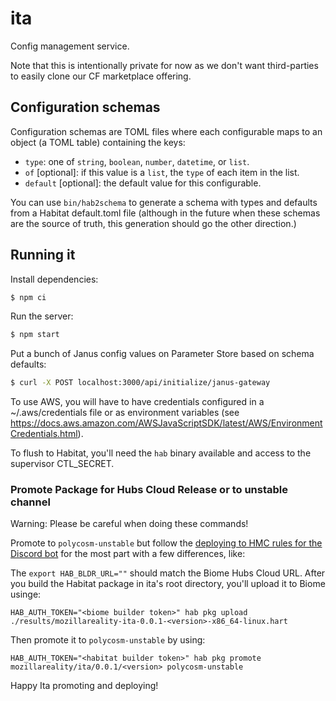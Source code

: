 # ita

Config management service.

Note that this is intentionally private for now as we don't want third-parties to easily clone our CF marketplace offering.

## Configuration schemas

Configuration schemas are TOML files where each configurable maps to an object (a TOML table) containing the keys:

- `type`: one of `string`, `boolean`, `number`, `datetime`, or `list`.
- `of` [optional]: if this value is a `list`, the `type` of each item in the list.
- `default` [optional]: the default value for this configurable.

You can use `bin/hab2schema` to generate a schema with types and defaults from a Habitat default.toml file (although in the future when these schemas are the source of truth, this generation should go the other direction.)

## Running it

Install dependencies:

```sh
$ npm ci
```

Run the server:

```sh
$ npm start
```

Put a bunch of Janus config values on Parameter Store based on schema defaults:

```sh
$ curl -X POST localhost:3000/api/initialize/janus-gateway
```

To use AWS, you will have to have credentials configured in a ~/.aws/credentials file or as environment variables (see https://docs.aws.amazon.com/AWSJavaScriptSDK/latest/AWS/EnvironmentCredentials.html).

To flush to Habitat, you'll need the `hab` binary available and access to the supervisor CTL_SECRET.

### Promote Package for Hubs Cloud Release or to unstable channel

Warning: Please be careful when doing these commands!

Promote to `polycosm-unstable` but follow the [deploying to HMC rules for the Discord bot](https://github.com/MozillaReality/hubs-discord-bot#deploying-to-hubsmozillacom) for the most part with a few differences, like:

The `export HAB_BLDR_URL=""` should match the Biome Hubs Cloud URL.
After you build the Habitat package in ita's root directory, you'll upload it to Biome usinge:

```
HAB_AUTH_TOKEN="<biome builder token>" hab pkg upload ./results/mozillareality-ita-0.0.1-<version>-x86_64-linux.hart
```

Then promote it to `polycosm-unstable` by using:

```
HAB_AUTH_TOKEN="<habitat builder token>" hab pkg promote mozillareality/ita/0.0.1/<version> polycosm-unstable
```

Happy Ita promoting and deploying!
